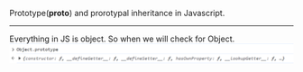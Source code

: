 Prototype(__proto__) and prorotypal inheritance in Javascript.

---------------------------------------------------------------

Everything in JS is object.
So when we will check for Object.
![object prototype](https://github.com/vinodwani18/JavascriptConcepts/blob/main/Images/ObjectPrototype.png)
